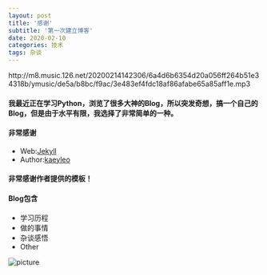 ```yaml
---
layout: post
title: '感谢'
subtitle: '第一次建立博客'
date: 2020-02-10
categories: 技术
tags: 杂谈
---
```


<p>http://m8.music.126.net/20200214142306/6a4d6b6354d20a056ff264b51e34318b/ymusic/de5a/b8bc/f9ac/3e483ef4fdc18af86afabe65a85aff1e.mp3</p>

#### 我最近正在学习Python，浏览了很多大神的Blog，所以突发奇想，搞一个自己的Blog，但是由于水平有限，我选择了非常简单的一种。

#### 非常感谢
* Web:[Jekyll](http://jekyllthemes.org/)
* Author:[kaeyleo](https://github.com/kaeyleo)

#### 非常感谢作者提供的模板！

#### Blog包含
* 学习历程
* 做的事情
* 杂谈感悟
* Other

![picture](https://photo.feicdn.cn/5e44ec286a71d6061147d565_1581577407021)